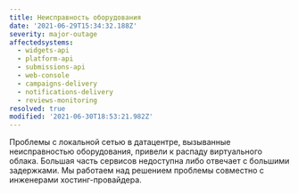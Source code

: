 ```yaml
---
title: Неисправность оборудования
date: '2021-06-29T15:34:32.188Z'
severity: major-outage
affectedsystems:
  - widgets-api
  - platform-api
  - submissions-api
  - web-console
  - campaigns-delivery
  - notifications-delivery
  - reviews-monitoring
resolved: true
modified: '2021-06-30T18:53:21.982Z'
---
```


Проблемы с локальной сетью в датацентре, вызыванные неисправностью оборудования,
привели к распаду виртуального облака. Большая часть сервисов недоступна либо
отвечает с большими задержками. Мы работаем над решением проблемы совместно с
инженерами хостинг-провайдера.

<!--- language code: ru -->

